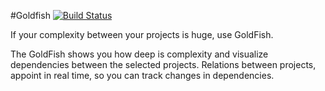 #Goldfish
[![Build Status](https://travis-ci.org/dkubiak/goldfish.svg?branch=master)](https://travis-ci.org/dkubiak/goldfish)

If your complexity between your projects is huge, use GoldFish.

The GoldFish shows you how deep is complexity and visualize dependencies between the selected projects.
Relations between projects, appoint in real time, so you can track changes in dependencies.
